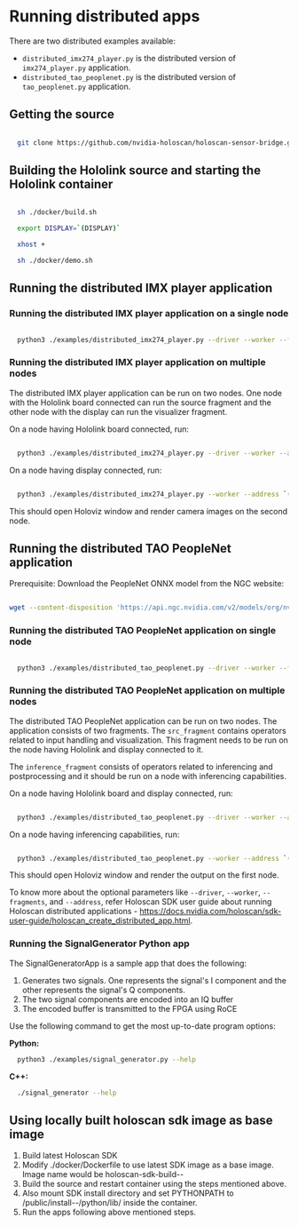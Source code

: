 # Running distributed apps

There are two distributed examples available:

- `distributed_imx274_player.py` is the distributed version of `imx274_player.py`
  application.
- `distributed_tao_peoplenet.py` is the distributed version of `tao_peoplenet.py`
  application.

## Getting the source

```bash

  git clone https://github.com/nvidia-holoscan/holoscan-sensor-bridge.git

```

## Building the Hololink source and starting the Hololink container

```bash

  sh ./docker/build.sh

  export DISPLAY=`(DISPLAY)`

  xhost +

  sh ./docker/demo.sh

```

## Running the distributed IMX player application

### Running the distributed IMX player application on a single node

```bash

  python3 ./examples/distributed_imx274_player.py --driver --worker --fragments all

```

### Running the distributed IMX player application on multiple nodes

The distributed IMX player application can be run on two nodes. One node with the
Hololink board connected can run the source fragment and the other node with the display
can run the visualizer fragment.

On a node having Hololink board connected, run:

```bash

  python3 ./examples/distributed_imx274_player.py --driver --worker --address `(Host IP: Port (example: 5555))` --fragments src_fragment

```

On a node having display connected, run:

```bash

  python3 ./examples/distributed_imx274_player.py --worker --address `(Node 1 IP: Node 1 driver port (example: 5555))` --fragments visualizer_fragment

```

This should open Holoviz window and render camera images on the second node.

## Running the distributed TAO PeopleNet application

Prerequisite: Download the PeopleNet ONNX model from the NGC website:

```bash

wget --content-disposition 'https://api.ngc.nvidia.com/v2/models/org/nvidia/team/tao/peoplenet/pruned_quantized_decrypted_v2.3.3/files?redirect=true&path=resnet34_peoplenet_int8.onnx' -O examples/resnet34_peoplenet_int8.onnx

```

### Running the distributed TAO PeopleNet application on single node

```bash

  python3 ./examples/distributed_tao_peoplenet.py --driver --worker --fragments all

```

### Running the distributed TAO PeopleNet application on multiple nodes

The distributed TAO PeopleNet application can be run on two nodes. The application
consists of two fragments. The `src_fragment` contains operators related to input
handling and visualization. This fragment needs to be run on the node having Hololink
and display connected to it.

The `inference_fragment` consists of operators related to inferencing and postprocessing
and it should be run on a node with inferencing capabilities.

On a node having Hololink board and display connected, run:

```bash

  python3 ./examples/distributed_tao_peoplenet.py --driver --worker --address `(Host IP: Port (example: 5555))` --fragments src_fragment

```

On a node having inferencing capabilities, run:

```bash

  python3 ./examples/distributed_tao_peoplenet.py --worker --address `(Node 1 IP: Node 1 driver port (example: 5555))` --fragments visualizer_fragment

```

This should open Holoviz window and render the output on the first node.

To know more about the optional parameters like `--driver`, `--worker`, `--fragments`,
and `--address`, refer Holoscan SDK user guide about running Holoscan distributed
applications -
https://docs.nvidia.com/holoscan/sdk-user-guide/holoscan_create_distributed_app.html.

### Running the SignalGenerator Python app

The SignalGeneratorApp is a sample app that does the following:

1. Generates two signals. One represents the signal's I component and the other
   represents the signal's Q components.
1. The two signal components are encoded into an IQ buffer
1. The encoded buffer is transmitted to the FPGA using RoCE

Use the following command to get the most up-to-date program options:

**Python:**

```bash
  python3 ./examples/signal_generator.py --help
```

**C++:**

```bash
  ./signal_generator --help
```

## Using locally built holoscan sdk image as base image

1. Build latest Holoscan SDK
1. Modify ./docker/Dockerfile to use latest SDK image as a base image. Image name would
   be holoscan-sdk-build-<arch>-<dgpu or igpu>
1. Build the source and restart container using the steps mentioned above.
1. Also mount SDK install directory and set PYTHONPATH to
   <holoscan-sdk>/public/install-<arch>-<dgpu or igpu>/python/lib/ inside the container.
1. Run the apps following above mentioned steps.
